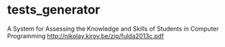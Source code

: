 tests_generator
===============

A System for Assessing the Knowledge and Skills of
Students in Computer Programming
http://nikolay.kirov.be/zip/fulda2013c.pdf
